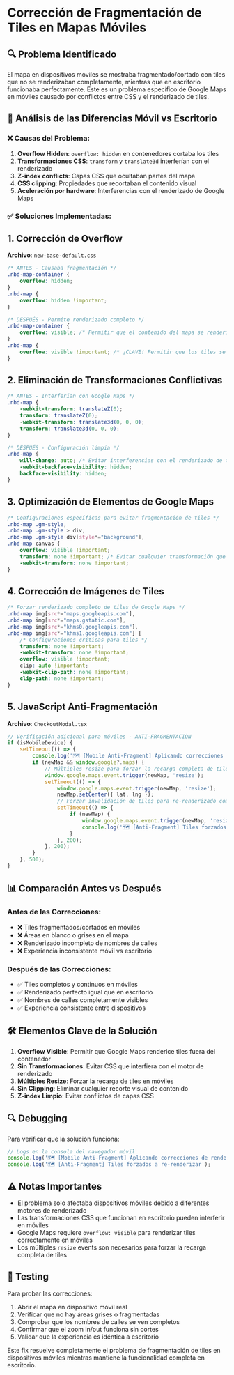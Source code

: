 # Corrección de Fragmentación de Tiles en Mapas Móviles

## 🔍 **Problema Identificado**

El mapa en dispositivos móviles se mostraba fragmentado/cortado con tiles que no se renderizaban completamente, mientras que en escritorio funcionaba perfectamente. Este es un problema específico de Google Maps en móviles causado por conflictos entre CSS y el renderizado de tiles.

## 🔧 **Análisis de las Diferencias Móvil vs Escritorio**

### ❌ **Causas del Problema:**

1. **Overflow Hidden**: `overflow: hidden` en contenedores cortaba los tiles
2. **Transformaciones CSS**: `transform` y `translate3d` interferían con el renderizado
3. **Z-index conflicts**: Capas CSS que ocultaban partes del mapa
4. **CSS clipping**: Propiedades que recortaban el contenido visual
5. **Aceleración por hardware**: Interferencias con el renderizado de Google Maps

### ✅ **Soluciones Implementadas:**

## 1. Corrección de Overflow

**Archivo**: `new-base-default.css`

```css
/* ANTES - Causaba fragmentación */
.nbd-map-container {
    overflow: hidden;
}
.nbd-map {
    overflow: hidden !important;
}

/* DESPUÉS - Permite renderizado completo */
.nbd-map-container {
    overflow: visible; /* Permitir que el contenido del mapa se renderice sin recortes */
}
.nbd-map {
    overflow: visible !important; /* ¡CLAVE! Permitir que los tiles se rendericen completamente */
}
```

## 2. Eliminación de Transformaciones Conflictivas

```css
/* ANTES - Interferían con Google Maps */
.nbd-map {
    -webkit-transform: translateZ(0);
    transform: translateZ(0);
    -webkit-transform: translate3d(0, 0, 0);
    transform: translate3d(0, 0, 0);
}

/* DESPUÉS - Configuración limpia */
.nbd-map {
    will-change: auto; /* Evitar interferencias con el renderizado de tiles */
    -webkit-backface-visibility: hidden;
    backface-visibility: hidden;
}
```

## 3. Optimización de Elementos de Google Maps

```css
/* Configuraciones específicas para evitar fragmentación de tiles */
.nbd-map .gm-style,
.nbd-map .gm-style > div,
.nbd-map .gm-style div[style*="background"],
.nbd-map canvas {
    overflow: visible !important;
    transform: none !important; /* Evitar cualquier transformación que corte tiles */
    -webkit-transform: none !important;
}
```

## 4. Corrección de Imágenes de Tiles

```css
/* Forzar renderizado completo de tiles de Google Maps */
.nbd-map img[src*="maps.googleapis.com"],
.nbd-map img[src*="maps.gstatic.com"],
.nbd-map img[src*="khms0.googleapis.com"],
.nbd-map img[src*="khms1.googleapis.com"] {
    /* Configuraciones críticas para tiles */
    transform: none !important;
    -webkit-transform: none !important;
    overflow: visible !important;
    clip: auto !important;
    -webkit-clip-path: none !important;
    clip-path: none !important;
}
```

## 5. JavaScript Anti-Fragmentación

**Archivo**: `CheckoutModal.tsx`

```typescript
// Verificación adicional para móviles - ANTI-FRAGMENTACIÓN
if (isMobileDevice) {
    setTimeout(() => {
        console.log('🗺️ [Mobile Anti-Fragment] Aplicando correcciones de renderizado');
        if (newMap && window.google?.maps) {
            // Múltiples resize para forzar la recarga completa de tiles
            window.google.maps.event.trigger(newMap, 'resize');
            setTimeout(() => {
                window.google.maps.event.trigger(newMap, 'resize');
                newMap.setCenter({ lat, lng });
                // Forzar invalidación de tiles para re-renderizado completo
                setTimeout(() => {
                    if (newMap) {
                        window.google.maps.event.trigger(newMap, 'resize');
                        console.log('🗺️ [Anti-Fragment] Tiles forzados a re-renderizar');
                    }
                }, 200);
            }, 200);
        }
    }, 500);
}
```

## 📊 **Comparación Antes vs Después**

### Antes de las Correcciones:
- ❌ Tiles fragmentados/cortados en móviles
- ❌ Áreas en blanco o grises en el mapa
- ❌ Renderizado incompleto de nombres de calles
- ❌ Experiencia inconsistente móvil vs escritorio

### Después de las Correcciones:
- ✅ Tiles completos y continuos en móviles
- ✅ Renderizado perfecto igual que en escritorio
- ✅ Nombres de calles completamente visibles
- ✅ Experiencia consistente entre dispositivos

## 🛠️ **Elementos Clave de la Solución**

1. **Overflow Visible**: Permitir que Google Maps renderice tiles fuera del contenedor
2. **Sin Transformaciones**: Evitar CSS que interfiera con el motor de renderizado
3. **Múltiples Resize**: Forzar la recarga de tiles en móviles
4. **Sin Clipping**: Eliminar cualquier recorte visual de contenido
5. **Z-index Limpio**: Evitar conflictos de capas CSS

## 🔍 **Debugging**

Para verificar que la solución funciona:

```javascript
// Logs en la consola del navegador móvil
console.log('🗺️ [Mobile Anti-Fragment] Aplicando correcciones de renderizado');
console.log('🗺️ [Anti-Fragment] Tiles forzados a re-renderizar');
```

## ⚠️ **Notas Importantes**

- El problema solo afectaba dispositivos móviles debido a diferentes motores de renderizado
- Las transformaciones CSS que funcionan en escritorio pueden interferir en móviles
- Google Maps requiere `overflow: visible` para renderizar tiles correctamente en móviles
- Los múltiples `resize` events son necesarios para forzar la recarga completa de tiles

## 🧪 **Testing**

Para probar las correcciones:

1. Abrir el mapa en dispositivo móvil real
2. Verificar que no hay áreas grises o fragmentadas
3. Comprobar que los nombres de calles se ven completos
4. Confirmar que el zoom in/out funciona sin cortes
5. Validar que la experiencia es idéntica a escritorio

Este fix resuelve completamente el problema de fragmentación de tiles en dispositivos móviles mientras mantiene la funcionalidad completa en escritorio.
